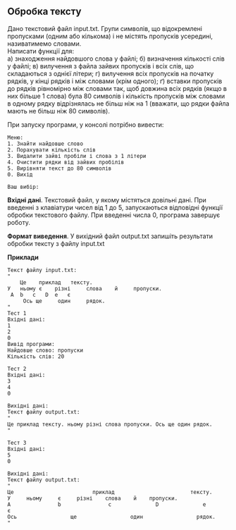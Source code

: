 ## Обробка тексту  
Дано текстовий файл input.txt. Групи символів, що відокремлені пропусками (одним або кількома) і не 
містять пропусків усередині, називатимемо словами.  
Написати функції для:  
а) знаходження найдовшого слова у файлі;
б) визначення кількості слів у файлі;
в) вилучення з файла зайвих пропусків і всіх слів, що складаються з однієї літери;
г) вилучення всіх пропусків на початку рядків, у кінці рядків і між словами (крім одного);
ґ) вставки пропусків до рядків рівномірно між словами так, щоб довжина всіх рядків (якщо в них
більше 1 слова) була 80 символів і кількість пропусків між словами в одному рядку відрізнялась не
більш ніж на 1 (вважати, що рядки файла мають не більш ніж 80 символів).  

При запуску програми, у консолі потрібно вивести:
```
Меню:
1. Знайти найдовше слово
2. Порахувати кількість слів
3. Видалити зайві пробіли і слова з 1 літери
4. Очистити рядки від зайвих пробілів
5. Вирівняти текст до 80 символів
0. Вихід

Ваш вибір:
```


**Вхідні дані**. Текстовий файл, у якому містяться довільні дані. При введенні з клавіатури чисел від 1 до 5,
запускаються відповідні функції обробки текстового файлу. При введенні числа 0, програма завершує роботу.    

**Формат виведення**. У вихідний файл output.txt запишіть результати обробки тексту з файлу input.txt  

**Приклади**  

```
Текст файлу input.txt:
"  
    Це    приклад   тексту.
У   ньому є    різні     слова    й     пропуски.
 A  b   c   D  е   є
     Ось ще     один     рядок.   
"
Тест 1
Вхідні дані:
1
2
0
Вивід програми:
Найдовше слово: пропуски
Кількість слів: 20

Тест 2
Вхідні дані:
3
4
0

Вихідні дані:
Текст файлу output.txt:
"
Це приклад тексту. ньому різні слова пропуски. Ось ще один рядок.
"

Тест 3
Вхідні дані:
5
0

Вихідні дані:
Текст файлу output.txt:
"
Це                         приклад                        тексту.
У     ньому     є     різні    слова    й    пропуски.
A               b               c              D              е              є
Ось                 ще                 один                 рядок.
"
